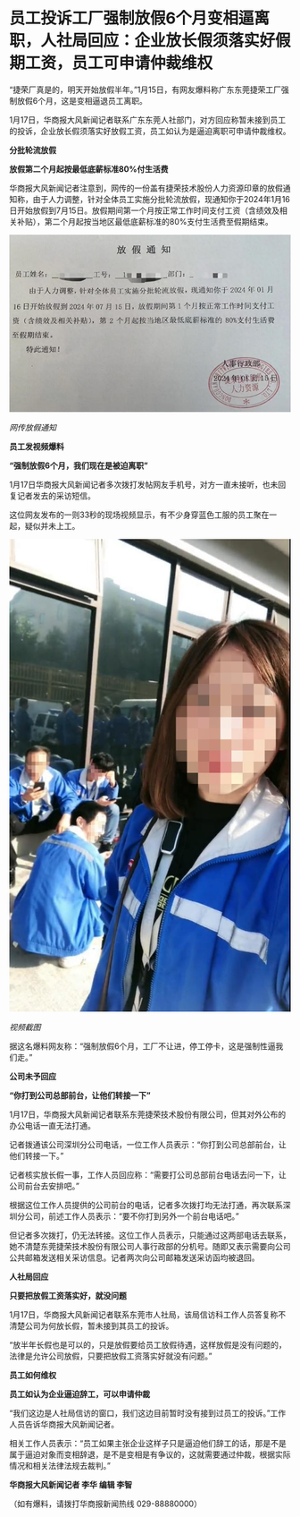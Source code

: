 # 员工投诉工厂强制放假6个月变相逼离职，人社局回应：企业放长假须落实好假期工资，员工可申请仲裁维权

“捷荣厂真是的，明天开始放假半年。”1月15日，有网友爆料称广东东莞捷荣工厂强制放假6个月，这是变相逼退员工离职。

1月17日，华商报大风新闻记者联系广东东莞人社部门，对方回应称暂未接到员工的投诉，企业放长假须落实好放假工资，员工如认为是逼迫离职可申请仲裁维权。

**分批轮流放假**

**放假第二个月起按最低底薪标准80%付生活费**

华商报大风新闻记者注意到，网传的一份盖有捷荣技术股份人力资源印章的放假通知称，由于人力调整，针对全体员工实施分批轮流放假，现通知你于2024年1月16日开始放假到7月15日。放假期间第一个月按正常工作时间支付工资（含绩效及相关补贴），第二个月起按当地区最低底薪标准的80%支付生活费至假期结束。

![6bbf57b275e84cfcf3e2ba2c44b5ee5a.jpg](https://raw.githubusercontent.com/qqhsx/qqnews_image/main/2024/01/17/员工投诉工厂强制放假6个月变相逼离职，人社局回应：企业放长假须落实好假期工资，员工可申请仲裁维权/6bbf57b275e84cfcf3e2ba2c44b5ee5a.jpg)

_网传放假通知_

**员工发视频爆料**

**“强制放假6个月，我们现在是被迫离职”**

1月17日华商报大风新闻记者多次拨打发帖网友手机号，对方一直未接听，也未回复记者发去的采访短信。

这位网友发布的一则33秒的现场视频显示，有不少身穿蓝色工服的员工聚在一起，疑似并未上工。

![b1941778112e90ec781532795a64d2fb.jpg](https://raw.githubusercontent.com/qqhsx/qqnews_image/main/2024/01/17/员工投诉工厂强制放假6个月变相逼离职，人社局回应：企业放长假须落实好假期工资，员工可申请仲裁维权/b1941778112e90ec781532795a64d2fb.jpg)

_视频截图_

据这名爆料网友称：“强制放假6个月，工厂不让进，停工停卡，这是强制性逼我们走。”

**公司未予回应**

**“你打到公司总部前台，让他们转接一下”**

1月17日，华商报大风新闻记者联系东莞捷荣技术股份有限公司，但其对外公布的办公电话一直无法打通。

记者拨通该公司深圳分公司电话，一位工作人员表示：“你打到公司总部前台，让他们转接一下。”

记者核实放长假一事，工作人员回应称：“需要打公司总部前台电话去问一下，让公司前台去安排吧。”

根据这位工作人员提供的公司前台的电话，记者多次拨打均无法打通，再次联系深圳分公司，前述工作人员表示：“要不你打到另外一个前台电话吧。”

但记者多次拨打，仍无法转接。这位工作人员表示，只能通过这两部电话去联系，她不清楚东莞捷荣技术股份有限公司人事行政部的分机号。随即又表示需要向公司公共邮箱发送相关采访信息。记者两次向公司邮箱发送采访函均被退回。

**人社局回应**

**只要把放假工资落实好，就没问题**

1月17日，华商报大风新闻记者联系东莞市人社局，该局信访科工作人员答复称不清楚公司为何放长假，暂未接到其员工的投诉。

“放半年长假也是可以的，只是放假要给员工放假待遇，这样放假是没有问题的，法律是允许公司放假，只要把放假工资落实好就没有问题。”

**员工如何维权**

**员工如认为企业逼迫辞工，可以申请仲裁**

“我们这边是人社局信访的窗口，我们这边目前暂时没有接到过员工的投诉。”工作人员告诉华商报大风新闻记者。

相关工作人员表示：“员工如果主张企业这样子只是逼迫他们辞工的话，那是不是属于逼迫对象而变相辞退，是不是变相是有争议的，这就需要通过仲裁，根据实际情况和相关法律法规去裁判。”

**华商报大风新闻记者 李华 编辑 李智**

（如有爆料，请拨打华商报新闻热线 029-88880000）

